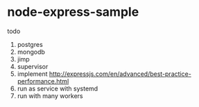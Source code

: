 # node-express-sample

todo
1. postgres
2. mongodb
3. jimp
4. supervisor
5. implement http://expressjs.com/en/advanced/best-practice-performance.html
6. run as service with systemd
7. run with many workers
